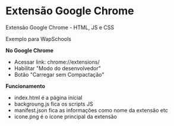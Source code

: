 # Extensão Google Chrome

Extensão Google Chrome - HTML, JS e CSS

Exemplo para WapSchools

**No Google Chrome**
- Acessar link: chrome://extensions/
- Habilitar "Modo do desenvolvedor"
- Botão "Carregar sem Compactação"

**Funcionamento**
- index.html é a página inicial
- backgroung.js fica os scripts JS
- manifest.json fica as informações como nome da extensão etc
- icone.png é o ícone principal da extensão
